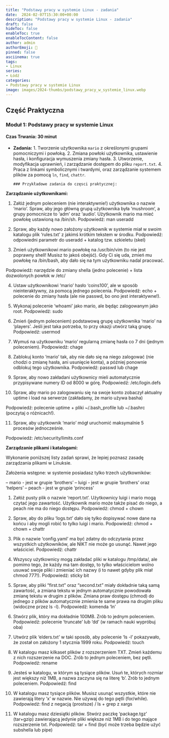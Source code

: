 ```yaml
---
title: "Podstawy pracy w systemie Linux - zadania"
date:  2024-02-07T15:30:00+00:00
description: "Podstawy pracy w systemie Linux - zadania"
draft: false
hideToc: false
enableToc: true
enableTocContent: false
author: admin
authorEmoji: 🐧
pinned: false
asciinema: true
tags:
- Linux
series:
- Łódź
categories:
- Podstawy pracy w systemie Linux
image: images/2024-thumbs/podstawy_pracy_w_systemie_linux.webp
---
```

## Część Praktyczna
### Moduł 1: Podstawy pracy w systemie Linux
#### Czas Trwania: 30 minut

- **Zadania:**
      1. Tworzenie użytkownika `mario` z określonymi grupami pomocniczymi i powłoką.
      2. Zmiana powłoki użytkownika, ustawienie hasła, i konfiguracja wymuszenia zmiany hasła.
      3. Utworzenie, modyfikacja uprawnień, i zarządzanie dostępem do pliku `report.txt`.
      4. Praca z linkami symbolicznymi i twardymi, oraz zarządzanie systemem plików za pomocą `ln`, `find`, `chattr`.

      ### Przykładowe zadania do częsci praktycznej:

**Zarządzanie użytkownikami:**

1. Załóż jednym poleceniem (nie interaktywnie!) użytkownika o nazwie ‘mario’. Spraw, aby jego główną grupą użytkownika była ‘mushroom‘, a grupy pomocnicze to ‘adm’ oraz ‘audio’. Użytkownik mario ma mieć powłokę ustawioną na /bin/sh.
Podpowiedź: man useradd

2. Spraw, aby każdy nowo założony użytkownik w systemie miał w swoim katalogu plik ‘rules.txt’ z jakimś krótkim tekstem w środku. Podpowiedź: odpowiedni parametr do useradd + katalog tzw. szkieletu (skel)

3. Zmień użytkownikowi mario powłokę na /usr/bin/vim (to nie jest poprawny shell! Musisz to jakoś obejść). Gdy Ci się uda, zmień mu powłokę na /bin/bash, aby dało się na tym użytkowniku nadal pracować.

Podpowiedź: narzędzie do zmiany shella (jedno polecenie) + lista dozwolonych powłok w /etc/

4. Ustaw użytkownikowi ‘mario’ hasło ‘coins100’, ale w sposób nieinteraktywny, za pomocą jednego polecenia.
Podpowiedź: echo + polecenie do zmiany hasła (ale nie passwd, bo ono jest interaktywne!).

5. Wykonaj polecenie ‘whoami’ jako mario, ale będąc zalogowanym jako root.
Podpowiedź: sudo

6. Zmień (jednym poleceniem) podstawową grupę użytkownika ‘mario’ na ‘players’. Jeśli jest taka potrzeba, to przy okazji utwórz taką grupę.
Podpowiedź: usermod

7. Wymuś na użytkowniku ‘mario’ regularną zmianę hasła co 7 dni (jednym poleceniem).
Podpowiedź: chage

8. Zablokuj konto ‘mario’ tak, aby nie dało się na niego zalogować (nie chodzi o zmianę hasła, ani usunięcie konta), a później ponownie odblokuj tego użytkownika.
Podpowiedź: passwd lub chage

9. Spraw, aby nowo zakładani użytkownicy mieli automatycznie przypisywane numery ID od 8000 w górę.
Podpowiedź: /etc/login.defs

10. Spraw, aby mario po zalogowaniu się na swoje konto zobaczył aktualny uptime i load na serwerze (zakładamy, że mario używa basha)

Podpowiedź: polecenie uptime + pliki ~/.bash_profile lub ~/.bashrc (poczytaj o różnicach!).

11. Spraw, aby użytkownik ‘mario’ mógł uruchomić maksymalnie 5 procesów
jednocześnie.

Podpowiedź: /etc/security/limits.conf

**Zarządzanie plikami i katalogami:**

Wykonanie poniższej listy zadań sprawi, że lepiej poznasz zasadę zarządzania plikami w Linuksie.

Założenia wstępne: w systemie posiadasz tylko trzech użytkowników:

– mario - jest w grupie ‘brothers’
– luigi - jest w grupie ‘brothers’ oraz ‘helpers’
– peach - jest w grupie ‘princess’

1. Załóż pusty plik o nazwie ‘report.txt’. Użytkownicy luigi i mario mogą czytać jego zawartość.
Użytkownik mario może także pisać do niego, a peach nie ma do niego dostępu.
Podpowiedź: chmod + chown

2. Spraw, aby do pliku ‘logs.txt’ dało się tylko dopisywać nowe dane na końcu i aby mogli robić to tylko luigi i mario.
Podpowiedź: chmod + chown + chattr

3. Plik o nazwie ‘config.yaml’ ma być zdatny do odczytania przez wszystkich użytkowników, ale NIKT nie może go usunąć. Nawet jego właściciel.
Podpowiedź: chattr

4. Wszyscy użytkownicy mogą zakładać pliki w katalogu /tmp/data/, ale pomimo tego, że każdy ma tam dostęp, to tylko właścicielom wolno usuwać swoje pliki i zmieniać ich nazwy (i to nawet gdyby plik miał chmod 777!).
Podpowiedź: sticky bit

5. Spraw, aby pliki “first.txt” oraz “second.txt” miały dokładnie taką samą zawartość, a zmiana tekstu w jednym automatycznie powodowała zmianę tekstu w drugim z plików. Zmiana praw dostępu (chmod) do jednego z plików automatycznie zmienia te same prawa na drugim pliku (widoczne przez ls -l).
Podpowiedź: komenda ‘ln’

6. Stwórz plik, który ma dokładnie 100MB. Zrób to jednym poleceniem.
Podpowiedź: polecenie ‘truncate’ lub ‘dd’ (w ramach nauki wypróbuj oba)

7. Utwórz plik ‘elders.txt’ w taki sposób, aby polecenie ‘ls -l’ pokazywało, że został
on założony 1 stycznia 1999 roku.
Podpowiedź: touch

8. W katalogu masz kilkaset plików z rozszerzeniem TXT. Zmień każdemu z nich rozszerzenie na DOC. Zrób to jednym poleceniem, bez pętli.
Podpowiedź: rename

9. Jesteś w katalogu, w którym są tysiące plików. Usuń te, których rozmiar jest większy niż 1MB, a nazwa zaczyna się na literę ‘b’. Zrób to jednym poleceniem.
Podpowiedź: find

10. W katalogu masz tysiące plików. Musisz usunąć wszystkie, które nie zawierają litery ‘x’ w nazwie. Nie używaj do tego pętli (for/while).
Podpowiedź: find z negacją (prostsze) / ls + grep z xargs

11. W katalogu masz dziesiątki plików. Stwórz paczkę ‘package.tgz’ (tar+gzip) zawierającą jedynie pliki większe niż 1MB i do tego mające rozszerzenie txt.
Podpowiedź: tar + find (być może trzeba będzie użyć subshella lub pipe)